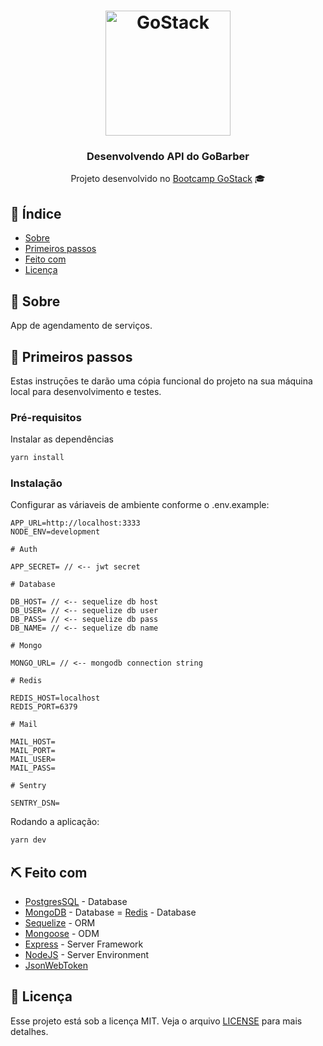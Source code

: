 <h1 align="center">
    <img alt="GoStack" src="https://rocketseat-cdn.s3-sa-east-1.amazonaws.com/bootcamp-header.png" width="200px" />
</h1>

<h3 align="center">
  Desenvolvendo API do GoBarber
</h3>

<p align="center"> Projeto desenvolvido no <a href="https://rocketseat.com.br/bootcamp">Bootcamp GoStack</a> 🎓</p>

## :page_facing_up: Índice

- [Sobre](#about)
- [Primeiros passos](#getting_started)
- [Feito com](#built_using)
- [Licença](#license)

## 🧐 Sobre <a name = "about"></a>

App de agendamento de serviços.

## 🏁 Primeiros passos <a name = "getting_started"></a>

Estas instruçōes te darão uma cópia funcional do projeto na sua máquina local para desenvolvimento e testes.
### Pré-requisitos

Instalar as dependências

```sh
yarn install
```

### Instalação

Configurar as váriaveis de ambiente conforme o .env.example:

```
APP_URL=http://localhost:3333
NODE_ENV=development

# Auth

APP_SECRET= // <-- jwt secret

# Database

DB_HOST= // <-- sequelize db host
DB_USER= // <-- sequelize db user
DB_PASS= // <-- sequelize db pass
DB_NAME= // <-- sequelize db name

# Mongo

MONGO_URL= // <-- mongodb connection string

# Redis

REDIS_HOST=localhost
REDIS_PORT=6379

# Mail

MAIL_HOST=
MAIL_PORT=
MAIL_USER=
MAIL_PASS=

# Sentry

SENTRY_DSN=
```

Rodando a aplicação:

```sh
yarn dev
```

## ⛏️ Feito com <a name = "built_using"></a>

- [PostgresSQL](https://www.postgresql.org/) - Database
- [MongoDB](https://www.mongodb.com/) - Database
= [Redis](https://redis.io/) - Database
- [Sequelize](https://sequelize.org/) - ORM
- [Mongoose](https://mongoosejs.com/) - ODM
- [Express](https://expressjs.com/) - Server Framework
- [NodeJS](https://nodejs.org/en/) - Server Environment
- [JsonWebToken](https://www.npmjs.com/package/jsonwebtoken)


## :memo: Licença <a name = "license"></a>

Esse projeto está sob a licença MIT. Veja o arquivo [LICENSE](LICENSE.md) para mais detalhes.
